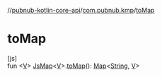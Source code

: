 //[pubnub-kotlin-core-api](../../index.md)/[com.pubnub.kmp](index.md)/[toMap](to-map.md)

# toMap

[js]\
fun &lt;[V](to-map.md)&gt; [JsMap](-js-map/index.md)&lt;[V](to-map.md)&gt;.[toMap](to-map.md)(): [Map](https://kotlinlang.org/api/latest/jvm/stdlib/kotlin.collections/-map/index.html)&lt;[String](https://kotlinlang.org/api/latest/jvm/stdlib/kotlin/-string/index.html), [V](to-map.md)&gt;
